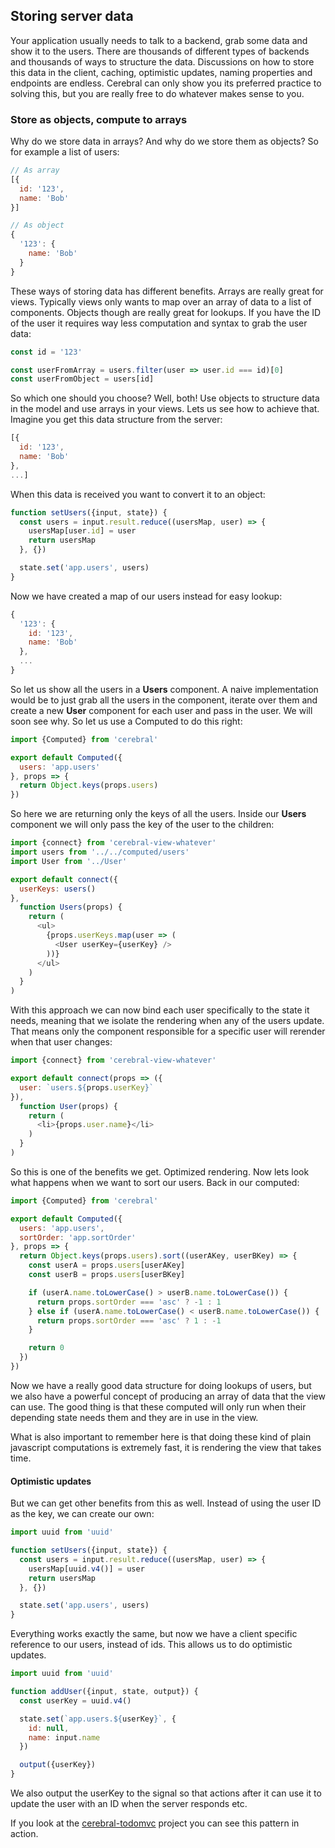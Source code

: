## Storing server data

Your application usually needs to talk to a backend, grab some data and show it to the users. There are thousands of different types of backends and thousands of ways to structure the data. Discussions on how to store this data in the client, caching, optimistic updates, naming properties and endpoints are endless. Cerebral can only show you its preferred practice to solving this, but you are really free to do whatever makes sense to you.

### Store as objects, compute to arrays
Why do we store data in arrays? And why do we store them as objects? So for example a list of users:

```javascript
// As array
[{
  id: '123',
  name: 'Bob'
}]

// As object
{
  '123': {
    name: 'Bob'
  }
}
```

These ways of storing data has different benefits. Arrays are really great for views. Typically views only wants to map over an array of data to a list of components. Objects though are really great for lookups. If you have the ID of the user it requires way less computation and syntax to grab the user data:

```javascript
const id = '123'

const userFromArray = users.filter(user => user.id === id)[0]
const userFromObject = users[id]
```

So which one should you choose? Well, both! Use objects to structure data in the model and use arrays in your views. Lets us see how to achieve that. Imagine you get this data structure from the server:

```javascript
[{
  id: '123',
  name: 'Bob'
},
...]
```

When this data is received you want to convert it to an object:

```javascript
function setUsers({input, state}) {
  const users = input.result.reduce((usersMap, user) => {
    usersMap[user.id] = user
    return usersMap
  }, {})

  state.set('app.users', users)
}
```

Now we have created a map of our users instead for easy lookup:

```javascript
{
  '123': {
    id: '123',
    name: 'Bob'
  },
  ...
}
```

So let us show all the users in a **Users** component. A naive implementation would be to just grab all the users in the component, iterate over them and create a new **User** component for each user and pass in the user. We will soon see why. So let us use a Computed to do this right:

```javascript
import {Computed} from 'cerebral'

export default Computed({
  users: 'app.users'
}, props => {
  return Object.keys(props.users)
})
```

So here we are returning only the keys of all the users. Inside our **Users** component we will only pass the key of the user to the children:

```javascript
import {connect} from 'cerebral-view-whatever'
import users from '../../computed/users'
import User from '../User'

export default connect({
  userKeys: users()
},
  function Users(props) {
    return (
      <ul>
        {props.userKeys.map(user => (
          <User userKey={userKey} />
        ))}
      </ul>
    )
  }
)
```

With this approach we can now bind each user specifically to the state it needs, meaning that we isolate the rendering when any of the users update. That means only the component responsible for a specific user will rerender when that user changes:

```javascript
import {connect} from 'cerebral-view-whatever'

export default connect(props => ({
  user: `users.${props.userKey}`
}),
  function User(props) {
    return (
      <li>{props.user.name}</li>
    )
  }
)
```

So this is one of the benefits we get. Optimized rendering. Now lets look what happens when we want to sort our users. Back in our computed:

```javascript
import {Computed} from 'cerebral'

export default Computed({
  users: 'app.users',
  sortOrder: 'app.sortOrder'
}, props => {
  return Object.keys(props.users).sort((userAKey, userBKey) => {
    const userA = props.users[userAKey]
    const userB = props.users[userBKey]

    if (userA.name.toLowerCase() > userB.name.toLowerCase()) {
      return props.sortOrder === 'asc' ? -1 : 1
    } else if (userA.name.toLowerCase() < userB.name.toLowerCase()) {
      return props.sortOrder === 'asc' ? 1 : -1
    }

    return 0
  })
})
```

Now we have a really good data structure for doing lookups of users, but we also have a powerful concept of producing an array of data that the view can use. The good thing is that these computed will only run when their depending state needs them and they are in use in the view.

What is also important to remember here is that doing these kind of plain javascript computations is extremely fast, it is rendering the view that takes time.

#### Optimistic updates
But we can get other benefits from this as well. Instead of using the user ID as the key, we can create our own:

```javascript
import uuid from 'uuid'

function setUsers({input, state}) {
  const users = input.result.reduce((usersMap, user) => {
    usersMap[uuid.v4()] = user
    return usersMap
  }, {})

  state.set('app.users', users)
}
```
Everything works exactly the same, but now we have a client specific reference to our users, instead of ids. This allows us to do optimistic updates.

```javascript
import uuid from 'uuid'

function addUser({input, state, output}) {
  const userKey = uuid.v4()

  state.set(`app.users.${userKey}`, {
    id: null,
    name: input.name
  })

  output({userKey})
}
```

We also output the userKey to the signal so that actions after it can use it to update the user with an ID when the server responds etc.

If you look at the [cerebral-todomvc](https://github.com/cerebral/cerebral-todomvc) project you can see this pattern in action.
